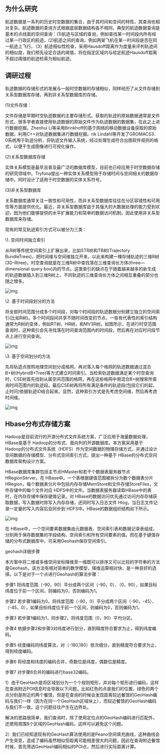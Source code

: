 ## 为什么研究

航迹数据是一系列的历史时空数据的集合，由于其时间和空间的特性，其查询也相对复杂。航迹数据的查询方式根据底层数据结构各不相同，典型的航迹数据查询是基本的点线面的空间查询：(1)航迹与区域的查询，例如查找某一时间段内所有经过某一行政区的航迹。(2)航迹之间的查询，例如两架飞机在某一时间段是否在同一航迹上飞行。（3）航迹相似性检查，采用Hausdoff距离作为度量来评判轨迹间的相似度，我们预先设定合适的阈值，将在指定区域内与给定航迹Hausdoff距离不超过阈值的航迹检索为相似航迹。



## 调研过程

轨迹数据的存储形式的发展与一般时空数据的存储相似，同样经历了从文件存储到关系型数据库存储，再到非关系型数据库的存储。

(1)文件存储：

文件存储是早期时空轨迹数据的主要存储形式。获取的轨迹的原始数据通常是文件形式，很多学者直接使用轨迹数据的原始文件作为轨迹数据的数据集，在此之上进行数据挖掘。Zhenhui Li等采用Brinkhoff的基于网络的移动数据设备获取的原始数据，利用C++对轨迹数据集进行数据挖掘。rik Lindahl等开发了GROMACS3．0系统用于轨迹分析，将轨迹文件输入系统，经过处理生成符合出图软件规则的格式，以便于生成图像进行可视化操作。

(2)关系型数据库存储

实体关系模型是最早且普及最广泛的数据库模型，目前也已经应用于时空数据存储的研究领域中。Tryfona提出一种实体关系模型用于存储时间与空间相关的数据存储中，同时设计了适用于时空数据的实体关系符号。

(3)非关系型数据库

关系数据库通常关注一致性和可用性，而非关系型数据库往往在分区容错性和可用性等方面提供优化。最近，非关系型数据库由于其强大的大数据处理的能力受到欢迎，因为他们能够提供的水平扩展能力和简单的数据访问机制。因此使用非关系型数据库来存储。

现有的常见轨迹索引方式可以被分为三类：

\1.   空间时间独立索引

从R树等传统空间索引上扩展出来，比如STR树和TB树(Trajectory BundleTrees)，把时间维与空间维独立开来，以此来构建一棵存储轨迹的三维R树(3D-Rtree)。时空查询就是在三维R树中查找落在三维查询长方体(three—dimensional query box)内的节点。这类索引的缺点在于随着越来越多的新生成的轨迹数据插入到三维R树上，不同轨迹的三维查询长方体之间相互重叠的部分也随之增多。

![img](file:////Users/laijie/Library/Group%20Containers/UBF8T346G9.Office/TemporaryItems/msohtmlclip/clip_image002.jpg)

\2.   基于时间段划分的方法

将全部时间范围分成多个时间段，对每个时间段的轨迹数据分别建立独立的空间索引(比如R树)。多个时间段间共享不随时间改变的节点，一些有代表性的索引结构通常为R树的变体，例如RT树、HR树，和MV3R树。如图所示，在进行时空范围查询时，这种索引会先寻找落在时间查询范围内的时间段，然后再在对应时问段节点上进行空间查询。

![img](file:////Users/laijie/Library/Group%20Containers/UBF8T346G9.Office/TemporaryItems/msohtmlclip/clip_image004.jpg)

\3.   基于空间划分的方法

先将轨迹点按照地理空间划分成格网，再对落入每个格网的轨迹数据通过混合B+树(HybridB+Tree)等方式建立时间索引。当检索轨迹数据满足某个时空查询时，CSE树首先找到从属空间范围的格网，再在这些格网中用混合B+树搜索所查询时间范围内的轨迹段。最后CSE树再将所有满足条件的轨迹段(包括它们的起、止时问)依据轨迹ID结合起来。显然，这种索引方式是先考虑空间维，然后再考虑时间维。

![img](file:////Users/laijie/Library/Group%20Containers/UBF8T346G9.Office/TemporaryItems/msohtmlclip/clip_image006.jpg)

## Hbase分布式存储方案

Hadoop是目前流行的开源分布式文件系统方案，广泛应用于海量数据处理，HBase是基于 Hadoop的分布式、面向列的开源数据库。本方案采用基于 Hadoop的分布式文件系统（HDFS）作为空间数据的物理存储方式，并通过设计空间数据的存储模型、分布式空间索引方式，提出一种基于 HBase的分布式空间数据库架构设计方案。

HBase数据库集群包括主节点HMaster和若干个数据表服务器节点 HRegionServer。在 HBase中，一个表根据键值范围被拆分为数个数据表分片HRegion，每个数据表分片中包括内存存储MemStore和文件存储StoreFiles，文件存储中的每个文件对应 HDFS中的文件。当数据表服务器读取HBase中的表时，在内存存储中保存键值记录。对 HBase的数据访问优先通过访问内存存储获取数据，写入数据时除写入内存存储，还同时写入日志文件 Hlog，当日志文件记录一定量的写入内容后会同步到 HDFS中。HBase的数据组织结构如下所示。

![img](file:////Users/laijie/Library/Group%20Containers/UBF8T346G9.Office/TemporaryItems/msohtmlclip/clip_image002.jpg)

 在 HBase中，一个空间要素数据集由元数据表、空间索引表和数据记录表组成，分别用于保存数据集的字段结构、空间索引和所有空间要素的值。而在基于键值存储的分布式数据库中，可采用Geohash保存空间索引。

geohash详细步骤

本方案中将二维或多维空间坐标降维至一维既可以排序又可以比较的字符串的方法是Geohash，该方法有相对简单的数学模型，降维运算相对快，是一种良好的选择。以下是对于一个点进行Geohash的算法步骤：

步骤1 将纬度范围（-90，90）平分成两个区间（-90，0）、（0，90），如果目标纬度位于前一个区间，则编码为0，否则编码为1。

步骤2 若步骤1编码为0，将纬度范围（-90，0）平分成两个区间（-90，-45）、（-45，0），如果目标纬度位于前一个区间，则编码为0，否则编码为1。

步骤3 若步骤1编码为1，同步骤2，将纬度范围（0，90）平均分区。

步骤4 依据步骤2和步骤3对纬度进行划分，直到精度符合要求为止，得到纬度编码。

步骤5 经度编码同纬度算法，对（-180,180）依次细分，直到精度符合要求为止，得到经度编码。

步骤6 将经度和纬度的编码合并，奇数位是纬度，偶数位是精度。

步骤7 对步骤6合并的编码进行base32编码。



1）由于GeoHash是将区域划分为一个个规则矩形，并对每个矩形进行编码，这样在查询附近POI信息时会导致以下问题，比如红色的点是我们的位置，绿色的两个点分别是附近的两个餐馆，但是在查询的时候会发现距离较远餐馆的GeoHash编码与我们一样（因为在同一个GeoHash区域块上），而较近餐馆的GeoHash编码与我们不一致。这个问题往往产生在边界处。


解决的思路很简单，我们查询时，除了使用定位点的GeoHash编码进行匹配外，还使用周围8个区域的GeoHash编码，这样可以避免这个问题。

2）我们已经知道现有的GeoHash算法使用的是Peano空间填充曲线，这种曲线会产生突变，造成了编码虽然相似但距离可能相差很大的问题，因此在查询附近餐馆时候，首先筛选GeoHash编码相似的POI点，然后进行实际距离计算。
